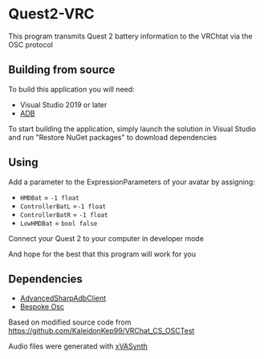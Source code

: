 # Quest2-VRC
This program transmits Quest 2 battery information to the VRChtat via the OSC protocol

## Building from source
To build this application you will need:
- Visual Studio 2019 or later
- [ADB](https://developer.android.com/studio/releases/platform-tools)

To start building the application, simply launch the solution in Visual Studio and run "Restore NuGet packages" to download dependencies

## Using
Add a parameter to the ExpressionParameters of your avatar by assigning:
- ```HMDBat``` = ```-1 float```
- ```ControllerBatL``` =```-1 float```
- ```ControllerBatR``` = ```-1 float```
- ```LowHMDBat``` = ```bool false```

Connect your Quest 2 to your computer in developer mode

And hope for the best that this program will work for you

## Dependencies

- [AdvancedSharpAdbClient](https://github.com/yungd1plomat/AdvancedSharpAdbClient)
- [Bespoke Osc](https://github.com/emilytrau/Bespoke.Osc)

Based on modified source code from https://github.com/KaleidonKep99/VRChat_CS_OSCTest

Audio files were generated with [xVASynth](https://github.com/DanRuta/xVA-Synth)
